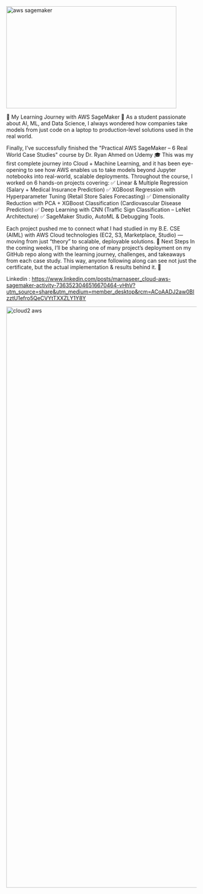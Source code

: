 <img width="450" height="270" alt="aws sagemaker" src="https://github.com/user-attachments/assets/3b988972-32c5-44f7-b423-57031608b868" />


🌟 My Learning Journey with AWS SageMaker 🌟
As a student passionate about AI, ML, and Data Science, I always wondered how companies take models from just code on a laptop to production-level solutions used in the real world.

Finally, I’ve successfully finished the "Practical AWS SageMaker – 6 Real World Case Studies" course by Dr. Ryan Ahmed on Udemy 🎓
This was my first complete journey into Cloud + Machine Learning, and it has been eye-opening to see how AWS enables us to take models beyond Jupyter notebooks into real-world, scalable deployments.
Throughout the course, I worked on 6 hands-on projects covering:
 ✅ Linear & Multiple Regression (Salary + Medical Insurance Prediction)
 ✅ XGBoost Regression with Hyperparameter Tuning (Retail Store Sales Forecasting)
 ✅ Dimensionality Reduction with PCA + XGBoost Classification (Cardiovascular Disease Prediction)
 ✅ Deep Learning with CNN (Traffic Sign Classification – LeNet Architecture)
 ✅ SageMaker Studio, AutoML & Debugging Tools.

Each project pushed me to connect what I had studied in my B.E. CSE (AIML) with AWS Cloud technologies (EC2, S3, Marketplace, Studio) — moving from just “theory” to scalable, deployable solutions.
📂 Next Steps
 In the coming weeks, I’ll be sharing one of many project’s deployment on my GitHub repo along with the learning journey, challenges, and takeaways from each case study.
This way, anyone following along can see not just the certificate, but the actual implementation & results behind it. 🚀



Linkedin : https://www.linkedin.com/posts/marnaseer_cloud-aws-sagemaker-activity-7363523046516670464-vHhV?utm_source=share&utm_medium=member_desktop&rcm=ACoAADJ2aw0BIzztU1efro5QeCVYtTXXZLY1Y8Y


<img width="1536" height="1536" alt="cloud2 aws" src="https://github.com/user-attachments/assets/dc335d5c-7024-4e6f-a2c5-8c7b45189da2" />
